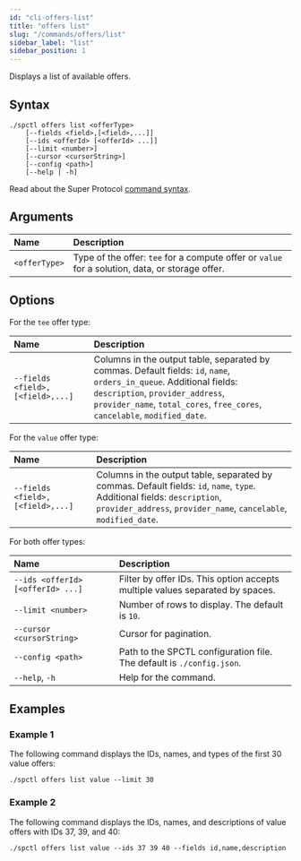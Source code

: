 ```yaml
---
id: "cli-offers-list"
title: "offers list"
slug: "/commands/offers/list"
sidebar_label: "list"
sidebar_position: 1
---
```


Displays a list of available offers.

## Syntax

```
./spctl offers list <offerType>
    [--fields <field>,[<field>,...]]
    [--ids <offerId> [<offerId> ...]]
    [--limit <number>]
    [--cursor <cursorString>]
    [--config <path>]
    [--help | -h]
```

Read about the Super Protocol [command syntax](/cli/commands#command-syntax).

## Arguments

| **Name** | **Description** |
| :- | :- |
| `<offerType>` | Type of the offer: `tee` for a compute offer or `value` for a solution, data, or storage offer. |

## Options

For the `tee` offer type:

| <div style={{width:265}}>**Name**</div> | **Description** |
| :- | :- |
| `--fields <field>,[<field>,...]` | Columns in the output table, separated by commas. Default fields: `id`, `name`, `orders_in_queue`. Additional fields: `description`, `provider_address`, `provider_name`, `total_cores`, `free_cores`, `cancelable`, `modified_date`. |

For the `value` offer type:

| <div style={{width:265}}>**Name**</div> | **Description** |
| :- | :- |
| `--fields <field>,[<field>,...]` | Columns in the output table, separated by commas. Default fields: `id`, `name`, `type`. Additional fields: `description`, `provider_address`, `provider_name`, `cancelable`, `modified_date`. |

For both offer types:

| <div style={{width:275}}>**Name**</div> | **Description** |
| :- | :- |
| `--ids <offerId> [<offerId> ...]` | Filter by offer IDs. This option accepts multiple values separated by spaces. |
| `--limit <number>` | Number of rows to display. The default is `10`. |
| `--cursor <cursorString>` | Cursor for pagination. |
| `--config <path>` | Path to the SPCTL configuration file. The default is `./config.json`. |
| `--help`, `-h` | Help for the command. |

## Examples

### Example 1

The following command displays the IDs, names, and types of the first 30 value offers:

```
./spctl offers list value --limit 30
```

### Example 2

The following command displays the IDs, names, and descriptions of value offers with IDs 37, 39, and 40:

```
./spctl offers list value --ids 37 39 40 --fields id,name,description
```